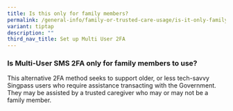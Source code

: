 ```yaml
---
title: Is this only for family members?
permalink: /general-info/family-or-trusted-care-usage/is-it-only-family-members/
variant: tiptap
description: ""
third_nav_title: Set up Multi User 2FA
---
```

<h3>Is Multi-User SMS 2FA only for family members to use?</h3>
<p>This alternative 2FA method seeks to support older, or less tech-savvy
Singpass users who require assistance transacting with the Government.
They may be assisted by a trusted caregiver who may or may not be a family
member.</p>
